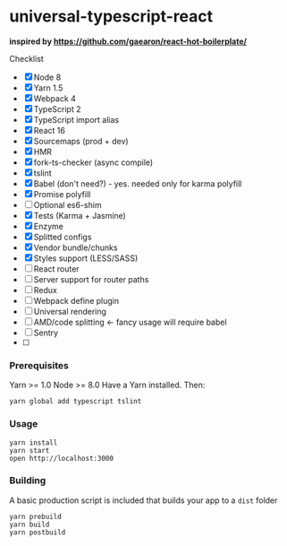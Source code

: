 universal-typescript-react
=====================

**inspired by https://github.com/gaearon/react-hot-boilerplate/**

Checklist
* [x] Node 8
* [x] Yarn 1.5
* [x] Webpack 4
* [x] TypeScript 2
* [x] TypeScript import alias
* [x] React 16
* [x] Sourcemaps (prod + dev)
* [x] HMR
* [x] fork-ts-checker (async compile)
* [x] tslint
* [x] Babel (don't need?) - yes. needed only for karma polyfill
* [x] Promise polyfill
* [ ] Optional es6-shim
* [x] Tests (Karma + Jasmine)
* [x] Enzyme
* [x] Splitted configs
* [x] Vendor bundle/chunks
* [x] Styles support (LESS/SASS)
* [ ] React router
* [ ] Server support for router paths
* [ ] Redux
* [ ] Webpack define plugin
* [ ] Universal rendering
* [ ] AMD/code splitting <- fancy usage will require babel
* [ ] Sentry
* [ ] 




### Prerequisites

Yarn >= 1.0
Node >= 8.0 
Have a Yarn installed. Then:

```
yarn global add typescript tslint
```

### Usage

```
yarn install
yarn start
open http://localhost:3000
```

### Building

A basic production script is included that builds your app to a `dist` folder

```
yarn prebuild
yarn build
yarn postbuild
```
